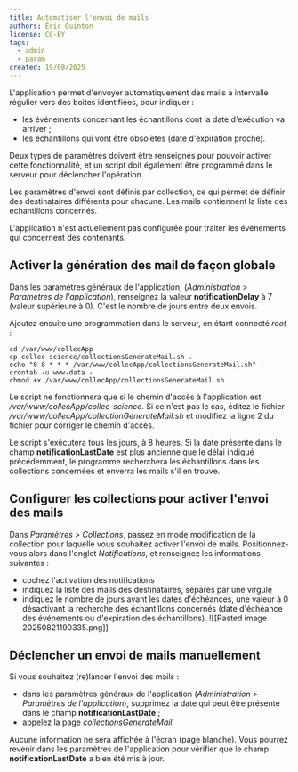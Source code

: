 ```yaml
---
title: Automatiser l'envoi de mails
authors: Éric Quinton
license: CC-BY
tags:
  - admin
  - param
created: 19/08/2025
---
```

L'application permet d'envoyer automatiquement des mails à intervalle régulier vers des boites identifiées, pour indiquer :
- les événements concernant les échantillons dont la date d'exécution va arriver ;
- les échantillons qui vont être obsolètes (date d'expiration proche).

Deux types de paramètres doivent être renseignés pour pouvoir activer cette fonctionnalité, et un script doit également être programmé dans le serveur pour déclencher l'opération.

Les paramètres d'envoi sont définis par collection, ce qui permet de définir des destinataires différents pour chacune. Les mails contiennent la liste des échantillons concernés.

L'application n'est actuellement pas configurée pour traiter les événements qui concernent des contenants.

## Activer la génération des mail de façon globale

Dans les paramètres généraux de l'application, (_Administration > Paramètres de l'application_), renseignez la valeur **notificationDelay** à 7 (valeur supérieure à 0). C'est le nombre de jours entre deux envois.

Ajoutez ensuite une programmation dans le serveur, en étant connecté _root_ :

~~~
cd /var/www/collecApp
cp collec-science/collectionsGenerateMail.sh .
echo "0 8 * * * /var/www/collecApp/collectionsGenerateMail.sh" | crontab -u www-data -
chmod +x /var/www/collecApp/collectionsGenerateMail.sh
~~~

Le script ne fonctionnera que si le chemin d'accès à l'application est _/var/www/collecApp/collec-science_. Si ce n'est pas le cas, éditez le fichier _/var/www/collecApp/collectionGenerateMail.sh_ et modifiez la ligne 2 du fichier pour corriger le chemin d'accès.

Le script s'exécutera tous les jours, à 8 heures. Si la date présente dans le champ **notificationLastDate** est plus ancienne que le délai indiqué précédemment, le programme recherchera les échantillons dans les collections concernées et enverra les mails s'il en trouve.

## Configurer les collections pour activer l'envoi des mails

Dans _Paramètres > Collections_, passez en mode modification de la collection pour laquelle vous souhaitez activer l'envoi de mails. Positionnez-vous alors dans l'onglet _Notifications_, et renseignez les informations suivantes :

- cochez l'activation des notifications
- indiquez la liste des mails des destinataires, séparés par une virgule
- indiquez le nombre de jours avant les dates d'échéances, une valeur à 0 désactivant la recherche des échantillons concernés (date d'échéance des événements ou d'expiration des échantillons).
![[Pasted image 20250821190335.png]]
## Déclencher un envoi de mails manuellement

Si vous souhaitez (re)lancer l'envoi des mails :

- dans les paramètres généraux de l'application (_Administration > Paramètres de l'application_), supprimez la date qui peut être présente dans le champ **notificationLastDate** ;
- appelez la page *collectionsGenerateMail*

Aucune information ne sera affichée à l'écran (page blanche). Vous pourrez revenir dans les paramètres de l'application pour vérifier que le champ **notificationLastDate** a bien été mis à jour.
